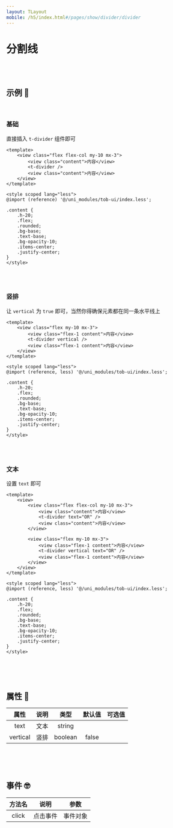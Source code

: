 ```yaml
---
layout: TLayout
mobile: /h5/index.html#/pages/show/divider/divider
---
```


# 分割线

<br />
<br />

## 示例 :thinking:

<br />

### 基础

直接插入 `t-divider` 组件即可

```vue{4}
<template>
    <view class="flex flex-col my-10 mx-3">
        <view class="content">内容</view>
        <t-divider />
        <view class="content">内容</view>
    </view>
</template>

<style scoped lang="less">
@import (reference) '@/uni_modules/tob-ui/index.less';

.content {
	.h-20;
	.flex;
	.rounded;
	.bg-base;
	.text-base;
	.bg-opacity-10;
	.items-center;
	.justify-center;
}
</style>
```

<br />
<br />

### 竖排

让 `vertical` 为 `true` 即可，当然你得确保元素都在同一条水平线上

```vue{4}
<template>
    <view class="flex my-10 mx-3">
        <view class="flex-1 content">内容</view>
        <t-divider vertical />
        <view class="flex-1 content">内容</view>
    </view>
</template>

<style scoped lang="less">
@import (reference, less) '@/uni_modules/tob-ui/index.less';

.content {
	.h-20;
	.flex;
	.rounded;
	.bg-base;
	.text-base;
	.bg-opacity-10;
	.items-center;
	.justify-center;
}
</style>
```

<br />
<br />


### 文本

设置 `text` 即可

```vue{5,11}
<template>
    <view>
        <view class="flex flex-col my-10 mx-3">
            <view class="content">内容</view>
            <t-divider text="OR" />
            <view class="content">内容</view>
        </view>
        
        <view class="flex my-10 mx-3">
            <view class="flex-1 content">内容</view>
            <t-divider vertical text="OR" />
            <view class="flex-1 content">内容</view>
        </view>
    </view>
</template>

<style scoped lang="less">
@import (reference, less) '@/uni_modules/tob-ui/index.less';

.content {
	.h-20;
	.flex;
	.rounded;
	.bg-base;
	.text-base;
	.bg-opacity-10;
	.items-center;
	.justify-center;
}
</style>
```

<br />
<br />
<br />

## 属性 :monocle_face:

|   属性   | 说明  |  类型   | 默认值 |    可选值     |
| :------: | :---: | :-----: | :----: | :-----------: |
|   text   | 文本  | string  |        |               |
| vertical | 竖排  | boolean | false  | <t-doc-boo /> |


<br />
<br />
<br />

## 事件 :nerd_face:

| 方法名 |   说明   |   参数   |
| :----: | :------: | :------: |
| click  | 点击事件 | 事件对象 |


<br />
<br />
<br />
